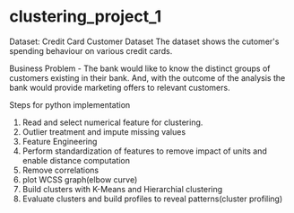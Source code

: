 # clustering_project_1

Dataset: Credit Card Customer Dataset
The dataset shows the cutomer's spending behaviour on various credit cards.

Business Problem - The bank would like to know the distinct groups of customers existing in their bank. And, with the outcome of the analysis the bank would provide marketing offers to relevant customers.

Steps for python implementation
1) Read and select numerical feature for clustering.
2) Outlier treatment and impute missing values
3) Feature Engineering
4) Perform standardization of features to remove impact of units and enable distance computation
5) Remove correlations 
6) plot WCSS graph(elbow curve)
7) Build clusters with K-Means and Hierarchial clustering
8) Evaluate clusters and build profiles to reveal patterns(cluster profiling)

